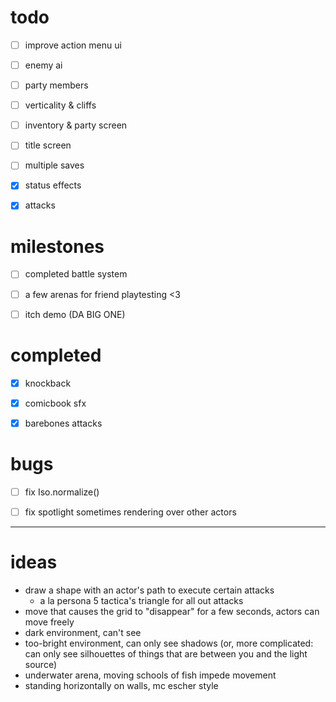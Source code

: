 # todo

- [ ] improve action menu ui
- [ ] enemy ai
- [ ] party members
- [ ] verticality & cliffs
- [ ] inventory & party screen
- [ ] title screen
- [ ] multiple saves
- [x] status effects
- [x] attacks


# milestones

- [ ] completed battle system
- [ ] a few arenas for friend playtesting <3
- [ ] itch demo (DA BIG ONE)


# completed

- [x] knockback
- [x] comicbook sfx
- [x] barebones attacks


# bugs

- [ ] fix Iso.normalize()
- [ ] fix spotlight sometimes rendering over other actors



---



# ideas

- draw a shape with an actor's path to execute certain attacks
	- a la persona 5 tactica's triangle for all out attacks
- move that causes the grid to "disappear" for a few seconds, actors can move freely
- dark environment, can't see
- too-bright environment, can only see shadows (or, more complicated: can only see silhouettes of things that are between you and the light source)
- underwater arena, moving schools of fish impede movement
- standing horizontally on walls, mc escher style
